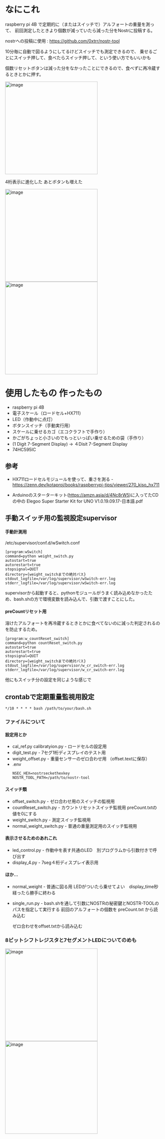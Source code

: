 # なにこれ

raspberry pi 4B で定期的に（またはスイッチで）アルフォートの重量を測って、
前回測定したときより個数が減っていたら減った分をNostrに投稿する。

nostrへの投稿に使用 : https://github.com/0xtrr/nostr-tool 


10分毎に自動で図るようにしてるけどスイッチでも測定できるので、
乗せるごとにスイッチ押して、食べたらスイッチ押して、という使い方でもいいかも

個数リセットボタンは減った分をなかったことにできるので、食べずに再冷蔵するときとかに押す。


<img alt="image" src="https://share.yabu.me/84b0c46ab699ac35eb2ca286470b85e081db2087cdef63932236c397417782f5/70685a0a56daeed0cb1fe4e11ba9117654672af1a75682ca4a50f79309a94381.webp" width="300px">

4桁表示に進化した
あとボタンも増えた

<img alt="image" src="https://share.yabu.me/84b0c46ab699ac35eb2ca286470b85e081db2087cdef63932236c397417782f5/5c0f010554441b3af406e7a9808e84caf41f54f52fa7aa04c46f6f7fb17a07fb.webp" width="300px">
<img alt="image" src="https://share.yabu.me/84b0c46ab699ac35eb2ca286470b85e081db2087cdef63932236c397417782f5/4657fb19e748010c8ed6c997a3cbe16c46963e938482b9ae0f6b9fae02a8ed64.webp" width="300px">


# 使用したもの 作ったもの
 - raspberry pi 4B
 - 電子スケール（ロードセル+HX711）
 - LED（作動中に点灯）
 - ボタンスイッチ（手動実行用）
 - スケールに乗せるカゴ（エコクラフトで手作り）
 - かごがちょっと小さいのでもっといっぱい乗せるための袋（手作り）
 - (1 Digit 7-Segment Display) → ４Disit 7-Segment Display
 - 74HC595IC

## 参考 
 - HX711ロードセルモジュールを使って、重さを測る - https://zenn.dev/kotaproj/books/raspberrypi-tips/viewer/270_kiso_hx711

 - Arduinoのスターターキット(https://amzn.asia/d/4Nc8rW5)に入ってたCDの中の Elegoo Super Starter Kit for UNO V1.0.19.09.17-日本語.pdf　
## 手動スイッチ用の監視設定supervisor
#### 手動計測用
/etc/supervisor/conf.d/wSwitch.conf
```
[program:wSwitch]
command=python weight_switch.py
autostart=true
autorestart=true
stopsignal=QUIT
directory={weight_switchまでの絶対パス}
stdout_logfile=/var/log/supervisor/wSwitch-err.log
stderr_logfile=/var/log/supervisor/wSwitch-err.log
```

supervisorから起動すると、pythonモジュールがうまく読み込めなかったため、bash.shの方で環境変数を読み込んで、引数で渡すことにした。

#### preCountリセット用
溶けたアルフォートを再冷蔵するときとかに食べてないのに減った判定されるのを防止するため。

```
[program:w_countReset_switch]
command=python countReset_switch.py
autostart=true
autorestart=true
stopsignal=QUIT
directory={weight_switchまでの絶対パス}
stdout_logfile=/var/log/supervisor/w_cr_switch-err.log
stderr_logfile=/var/log/supervisor/w_cr_switch-err.log

```

他にもスイッチ分の設定を同じような感じで


## crontabで定期重量監視用設定
```
*/10 * * * * bash /path/to/your/bash.sh
```

### ファイルについて
#### 設定用とか
 - cal_ref.py calibratyion.py - ロードセルの設定用
 - digit_test.py - 7セグ1桁ディスプレイのテスト用
 - weight_offset.py - 重量センサーのゼロ合わせ用 （offset.textに保存）
 - .env
    ```
    NSEC_HEX=nostrseckethexkey
    NOSTR_TOOL_PATH=/path/to/nostr-tool
    ```

#### スイッチ類
 - offset_switch.py - ゼロ合わせ用のスイッチの監視用
 - countReset_switch.py - カウントリセットスイッチ監視用 preCount.txtの値を0にする
 - weight_switch.py - 測定スイッチ監視用
 - normal_weight_switch.py - 普通の重量測定用のスイッチ監視用

#### 表示させるためのあれこれ
 - led_control.py - 作動中を表す共通のLED　別プログラムから引数付きで呼び出す
 - display_4.py - 7seg４桁ディスプレイ表示用

#### ほか…

 - normal_weight - 普通に図る用 LEDがついたら乗せてよい　display_time秒経ったら勝手に終わる

 - single_run.py - bash.shを通して引数にNOSTRの秘密鍵とNOSTR-TOOLのパスを指定して実行する
    前回のアルフォートの個数を preCount.txt から読み込む
 
    ゼロ合わせをoffset.txtから読み込む
 




### 8ビットシフトレジスタと7セグメントLEDについてのめも

<img alt="image" src="https://github.com/TsukemonoGit/fofo-weight/assets/102149418/b2b42669-de7c-455e-814e-e952b4f16662" width="300px">
<img alt="image" src="https://github.com/TsukemonoGit/fofo-weight/assets/102149418/be59fc71-baec-4133-a416-eee0418390c7" width="300px">
